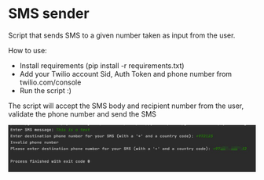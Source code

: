 # SMS sender
Script that sends SMS to a given number taken as input from the user.

How to use:
* Install requirements (pip install -r requirements.txt)
* Add your Twilio account Sid, Auth Token and phone number from twilio.com/console
* Run the script :)

The script will accept the SMS body and recipient number from the user, validate the phone number and send the SMS

![Alt text](successful.jpeg?raw=true "Example")
